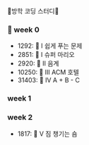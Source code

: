 🌊방학 코딩 스터디🐬
### 🦔 week 0
- 1292: 🥉 I 쉽게 푸는 문제
- 2851: 🥉 I 슈퍼 마리오
- 2920: 🥉 II 음계
- 10250: 🥉 III ACM 호텔
- 31403: 🥉 IV A + B - C

### week 1
 

### week 2
- 1817: 🥈 V 짐 챙기는 숌
